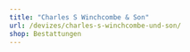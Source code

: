 ```yaml
---
title: "Charles S Winchcombe & Son"
url: /devizes/charles-s-winchcombe-und-son/
shop: Bestattungen
---
```

